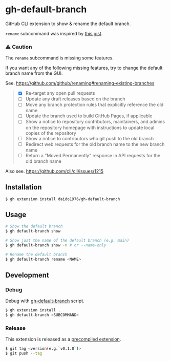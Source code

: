 # gh-default-branch

GitHub CLI extension to show & rename the default branch.

`rename` subcommand was inspired by [this gist](https://gist.github.com/mislav/5ac69530acbe1b4ca909e272caabfdba).

### ⚠️ Caution

The `rename` subcommand is missing some features.

If you want any of the following missing features, try to change the default branch name from the GUI.

See. https://github.com/github/renaming#renaming-existing-branches

> - [x] Re-target any open pull requests
> - [ ] Update any draft releases based on the branch
> - [ ] Move any branch protection rules that explicitly reference the old name
> - [ ] Update the branch used to build GitHub Pages, if applicable
> - [ ] Show a notice to repository contributors, maintainers, and admins on the repository homepage with instructions to update local copies of the repository
> - [ ] Show a notice to contributors who git push to the old branch
> - [ ] Redirect web requests for the old branch name to the new branch name
> - [ ] Return a "Moved Permanently" response in API requests for the old branch name

Also see. https://github.com/cli/cli/issues/1215

## Installation

```
$ gh extension install daido1976/gh-default-branch
```

## Usage

```sh
# Show the default branch
$ gh default-branch show

# Show just the name of the default branch (e.g. main)
$ gh default-branch show -n # or --name-only

# Rename the default branch
$ gh default-branch rename <NAME>
```

## Development

### Debug

Debug with [gh-default-branch](https://github.com/daido1976/gh-default-branch/blob/main/gh-default-branch) script.

```sh
$ gh extension install .
$ gh default-branch <SUBCOMMAND>
```

### Release

This extension is released as a [precompiled extension](https://docs.github.com/en/github-cli/github-cli/creating-github-cli-extensions#creating-a-precompiled-extension-manually).

```sh
$ git tag <version(e.g.`v0.1.0`)>
$ git push --tag
```
